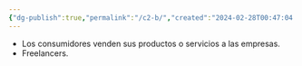 ```yaml
---
{"dg-publish":true,"permalink":"/c2-b/","created":"2024-02-28T00:47:04.204+01:00","updated":"2024-03-12T01:52:22.000+01:00"}
---
```


- Los consumidores venden sus productos o servicios a las empresas.
- Freelancers.